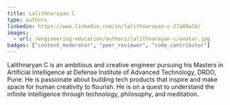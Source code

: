 ```yaml
---
title: Lalithnarayan C
type: authors
linkedin: https://www.linkedin.com/in/lalithnarayan-c-27a89a1b/
images:
  - url: /engineering-education/authors/lalithnarayan-c/avatar.jpg 
badges: ["content_moderator", "peer_reviewer", "code_contributor"]
---
```


Lalithnaryan C is an ambitious and creative engineer pursuing his Masters in Artificial Intelligence at Defense Institute of Advanced Technology, DRDO, Pune. He is passionate about building tech products that inspire and make space for human creativity to flourish. He is on a quest to understand the infinite intelligence through technology, philosophy, and meditation.
